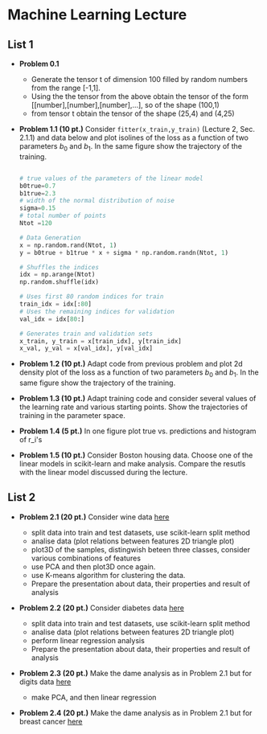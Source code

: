 # Machine Learning Lecture


## List 1

* **Problem 0.1**
  - Generate the tensor t of dimension $100$ filled by random numbers from the range [-1,1].
  - Using the the tensor from the above obtain the tensor of the form [[number],[number],[number],...], so of the shape (100,1)
  - from tensor t obtain the tensor of the shape (25,4) and (4,25)


* __Problem 1.1 (10 pt.)__
  Consider `fitter(x_train,y_train)` (Lecture 2, Sec. 2.1.1) and data below and plot isolines of the loss as a function of two parameters $b_0$ and $b_1$. In the same figure show the trajectory of the training.

  ``` Python

  # true values of the parameters of the linear model
  b0true=0.7
  b1true=2.3
  # width of the normal distribution of noise
  sigma=0.15
  # total number of points
  Ntot =120

  # Data Generation
  x = np.random.rand(Ntot, 1)
  y = b0true + b1true * x + sigma * np.random.randn(Ntot, 1)

  # Shuffles the indices
  idx = np.arange(Ntot)
  np.random.shuffle(idx)

  # Uses first 80 random indices for train
  train_idx = idx[:80]
  # Uses the remaining indices for validation
  val_idx = idx[80:]

  # Generates train and validation sets
  x_train, y_train = x[train_idx], y[train_idx]
  x_val, y_val = x[val_idx], y[val_idx]

  ```

* __Problem 1.2 (10 pt.)__
  Adapt code from previous problem and plot 2d density plot of the loss as a function of two parameters $b_0$ and $b_1$. In the same figure show the trajectory of the training.

* __Problem 1.3 (10 pt.)__
Adapt training code and consider several values of the learning rate and various starting points. Show the trajectories of training in the parameter space.

* __Problem 1.4 (5 pt.)__
In one figure plot true vs. predictions and histogram of r_i's

* __Problem 1.5 (10 pt.)__ Consider Boston housing data. Choose one of the linear models in scikit-learn and make analysis. Compare the resutls with the linear model discussed during the lecture.


## List 2

* __Problem 2.1 (20 pt.)__
 Consider wine data [here](https://scikit-learn.org/stable/modules/generated/sklearn.datasets.load_wine.html#sklearn.datasets.load_wine)
   - split data into train and test datasets, use scikit-learn split method
   - analise data (plot relations between features 2D triangle plot)
   - plot3D of the samples, distingwish beteen three classes, consider various combinations of features
   - use PCA and then plot3D once again.
   - use K-means algorithm for clustering the data.
   - Prepare the presentation about data, their properties and result of analysis

 * __Problem 2.2 (20 pt.)__
 Consider diabetes data [here](https://scikit-learn.org/stable/modules/generated/sklearn.datasets.load_diabetes.html#sklearn.datasets.load_diabetes)
   - split data into train and test datasets, use scikit-learn split method
   - analise data (plot relations between features 2D triangle plot)
   - perform linear regression analysis
   - Prepare the presentation about data, their properties and result of analysis

* __Problem 2.3 (20 pt.)__
Make the dame analysis as in Problem 2.1 but for digits data [here](https://scikit-learn.org/stable/modules/generated/sklearn.datasets.load_digits.html#sklearn.datasets.load_digits)
   - make PCA, and then linear regression

* __Problem 2.4 (20 pt.)__
Make the dame analysis as in Problem 2.1 but for breast cancer [here](https://scikit-learn.org/stable/modules/generated/sklearn.datasets.load_breast_cancer.html#sklearn.datasets.load_breast_cancer)
